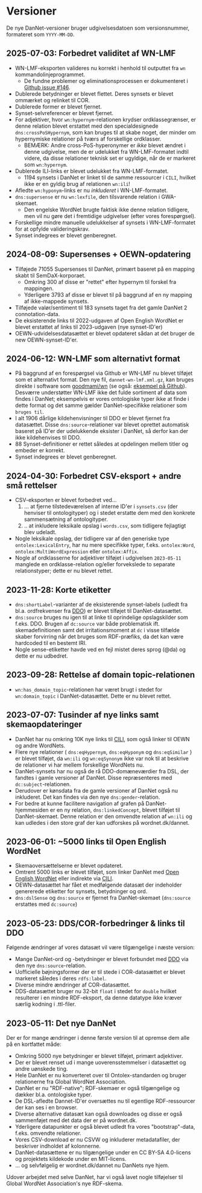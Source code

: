 # Versioner
De nye DanNet-versioner bruger udgivelsesdatoen som versionsnummer, formateret som `YYYY-MM-DD`.

## **2025-07-03**: Forbedret validitet af WN-LMF
* WN-LMF-eksporten valideres nu korrekt i henhold til outputtet fra `wn` kommandolinjeprogrammet.
  * De fundne problemer og eliminationsprocessen er dokumenteret i [Github issue #146](https://github.com/kuhumcst/DanNet/issues/146).
* Dublerede betydninger er blevet flettet. Deres synsets er blevet ommærket og relinket til COR.
* Dublerede former er blevet fjernet.
* Synset-selvreferencer er blevet fjernet.
* For adjektiver, hvor `wn:hypernym`-relationen krydser ordklassegrænser, er denne relation blevet erstattet med den specialdesignede `dns:crossPoSHypernym`, som kan bruges til at skabe noget, der minder om hypernymiske relationer på tværs af forskellige ordklasser.
  * BEMÆRK: Andre cross-PoS-hyperonymer er *ikke* blevet ændret i denne udgivelse, men de er udelukket fra WN-LMF-formatet indtil videre, da disse relationer teknisk set er ugyldige, når de er markeret som `wn:hypernym`.
* Dublerede ILI-links er blevet udelukket fra WN-LMF-formatet.
  * 1194 synsets i DanNet er linket til de samme ressourcer i `CILI`, hvilket ikke er en gyldig brug af relationen `wn:ili`!
* Afledte `wn:hyponym`-links er nu *inkluderet* i WN-LMF-formatet.
* `dns:supersense` er nu `wn:lexfile`, den tilsvarende relation i GWA-skemaet.
  * Den engelske WordNet brugte faktisk ikke denne relation tidligere, men vil nu gøre det i fremtidige udgivelser (efter vores forespørgsel).
* Forskellige mindre manuelle udelukkelser af synsets i WN-LMF-formatet for at opfylde valideringskrav.
* Synset indegrees er blevet genberegnet.

## **2024-08-09**: Supersenses + OEWN-opdatering
* Tilføjede 71055 Supersenses til DanNet, primært baseret på en mapping skabt til SemDaX-korporaet.
  * Omkring 300 af disse er "rettet" efter hypernym til forskel fra mappingen.
  * Yderligere 3793 af disse er blevet til på baggrund af en ny mapping af ikke-mappede synsets.
* Tilføjede valør/sentiment til 183 synsets taget fra det gamle DanNet 2 connotation-data.
* De eksisterende links til 2022-udgaven af Open English WordNet er blevet erstattet af links til 2023-udgaven (nye synset-ID'er)
* OEWN-udvidelsesdatasættet er blevet opdateret sådan at det bruger de new OEWN-synset-ID'er.

## **2024-06-12**: WN-LMF som alternativt format
* På baggrund af en forespørgsel via Github er WN-LMF nu blevet tilføjet som et alternativt format. Den nye fil, `dannet-wn-lmf.xml.gz`, kan bruges direkte i software som [goodmami/wn](https://github.com/goodmami/wn) (se også: [eksempel på Github](https://github.com/kuhumcst/DanNet/blob/master/examples/wn_lmf_query.py)). Desværre understøtter WN-LMF ikke det fulde sortiment af data som findes i DanNet; eksempelvis er vores ontologiske typer ikke at finde i dette format og det samme gælder DanNet-specifikke relationer som `bruges til`.
* I alt 1906 dårlige kildehenvisninger til DDO er blevet fjernet fra datasættet. Disse `dns:source`-relationer var blevet oprettet automatisk baseret på ID'er der udelukkende eksister i DanNet, så derfor kan der ikke kildehenvises til DDO.
* 88 Synset-definitioner er rettet således at opdelingen mellem titler og embeder er korrekt.
* Synset indegrees er blevet genberegnet.

## **2024-04-30**: Forbedret CSV-eksport + andre små rettelser
* CSV-eksporten er blevet forbedret ved...
    1. ... at fjerne tilstedeværelsen af interne ID'er i `synsets.csv` (der henviser til ontologityper) og i stedet erstatte dem med den konkrete sammensætning af ontologityper.
    2. .. at inkludere leksikale opslag i `words.csv`, som tidligere fejlagtigt blev udeladt.
* Nogle leksikale opslag, der tidligere var af den generiske type `ontolex:LexicalEntry`, har nu mere specifikke typer, f.eks. `ontolex:Word`, `ontolex:MultiWordExpression` eller `ontolex:Affix`.
* Nogle af ordklasserne for adjektiver tilføjet i udgivelsen `2023-05-11` manglede en ordklasse-relation og/eller forvekslede to separate relationstyper; dette er nu blevet rettet.

## **2023-11-28**: Korte etiketter
* `dns:shortLabel`-varianter af de eksisterende synset-labels (udledt fra bl.a. ordfrekvenser fra [DDO](https://ordnet.dk/ddo)) er blevet tilføjet til DanNet-datasættet.
* `dns:source` bruges nu igen til at linke til oprindelige opslagskilder som f.eks. DDO. Brugen af `dc:source` var både problematisk ift. skemadefinitionen samt det irritationsmoment at `dc` i visse tilfælde skaber forvirring når det bruges som RDF-præfiks, da det kan være hardcoded til en bestemt IRI.
* Nogle sense-etiketter havde ved en fejl mistet deres sprog (@da) og dette er nu udbedret.

## **2023-09-28**: Rettelse af domain topic-relationen
* `wn:has_domain_topic`-relationen har været brugt i stedet for `wn:domain_topic` i DanNet-datasættet. Dette er nu blevet rettet.

## **2023-07-07**: Tusinder af nye links samt skemaopdateringer
* DanNet har nu omkring 10K nye links til [CILI](https://github.com/globalwordnet/cili), som også linker til OEWN og andre WordNets.
* Flere nye relationer ( `dns:eqHypernym`, `dns:eqHyponym` og `dns:eqSimilar` ) er blevet tilføjet, da `wn:ili` og `wn:eqSynonym` ikke var nok til at beskrive de relationer vi har mellem forskellige WordNets nu.
* DanNet-synsets har nu også de rå DDO-domæneværdier fra DSL, der fandtes i gamle versioner af DanNet. Disse repræsenteres med  `dc:subject`-relationen.
* Derudover er kønsdata fra de gamle versioner af DanNet også nu inkluderet. Det kan findes via den nye `dns:gender`-relation.
* For bedre at kunne facilitere navigation af grafen på DanNet-hjemmesiden er en ny relation, `dns:linkedConcept`, blevet tilføjet til DanNet-skemaet. Denne relation er den omvendte relation af `wn:ili` og kan udledes i den store graf der kan udforskes på wordnet.dk/dannet.

## **2023-06-01**: ~5000 links til Open English WordNet
* Skemaoversættelserne er blevet opdateret.
* Omtrent 5000 links er blevet tilføjet, som linker DanNet med [Open English WordNet](https://github.com/globalwordnet/english-wordnet) eller indirekte via [CILI](https://github.com/globalwordnet/cili).
* OEWN-datasættet har fået et medfølgende datasæt der indeholder genererede etiketter for synsets, betydninger og ord.
* `dns:dslSense` og `dns:source` er fjernet fra DanNet-skemaet (`dns:source` erstattes med `dc:source`)

## **2023-05-23**: DDS/COR-forbedringer & links til DDO
Følgende ændringer af vores datasæt vil være tilgængelige i næste version:

* Mange DanNet-ord og -betydninger er blevet forbundet med [DDO](https://ordnet.dk/ddo) via den nye `dns:source`-relation.
* Uofficielle bøjningsformer der er til stede i COR-datasættet er blevet markeret således i deres `rdfs:label`.
* Diverse mindre ændringer af COR-datasættet.
* DDS-datasættet bruger nu 32-bit `float` i stedet for `double` hvilket resulterer i en mindre RDF-eksport, da denne datatype ikke kræver særlig kodning i .ttl-filer.

## **2023-05-11**: Det nye DanNet
Der er for mange ændringer i denne første version til at opremse dem alle på en kortfattet måde:

* Omkring 5000 nye betydninger er blevet tilføjet, primært adjektiver.
* Der er blevet renset ud i mange uoverensstemmelser i datasættet og andre uønskede ting.
* Hele DanNet er nu konverteret over til Ontolex-standarden og bruger relationerne fra Global WordNet Association.
* DanNet er nu "RDF-native"; RDF-skemaer er også tilgængelige og dækker bl.a. ontologiske typer.
* De DSL-afledte Dannet-ID'er oversættes nu til egentlige RDF-ressourcer der kan ses i en browser.
* Diverse alternative datasæt kan også downloades og disse er også sammenføjet med det data der er på wordnet.dk.
* Yderligere datapunkter er også blevet udledt fra vores "bootstrap"-data, f.eks. omvendte relationer.
* Vores CSV-download er nu CSVW og inkluderer metadatafiler, der beskriver indholdet af kolonnerne.
* DanNet-datasættene er nu tilgængelige under en CC BY-SA 4.0-licens og projektets kildekode under en MIT-licens.
* ... og selvfølgelig er wordnet.dk/dannet nu DanNets nye hjem.

Udover arbejdet med selve DanNet, har vi også lavet nogle tilføjelser til Global WordNet Association's nye RDF-skema.
